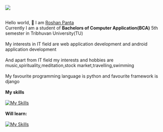 ![](https://komarev.com/ghpvc/?username=Roshan2059)<br><br>

Hello world, 👋 I am <a href="roshanpanta.com.np">Roshan Panta</a><br>
Currently I am a student of **Bachelors of Computer Application(BCA)** 5th semester in Tribhuvan University(TU)<br><br>
My interests in IT field are web application development and android application development<br><br>
And apart from IT field my interests and hobbies are music,spirituality,meditation,stock market,travelling,swimming<br><br>
My favourite programming language is python and favourite framework is django<br><br>
**My skills**<br><br>
[![My Skills](https://skillicons.dev/icons?i=html,css,js,jquery,bootstrap,php,mysql,postgres,c,java,git,github,&perline=6)](https://skillicons.dev)
<br><br>
**Will learn:**<br><br>
[![My Skills](https://skillicons.dev/icons?i=python,django,react,redux,tailwind,cs,docker)](https://skillicons.dev)
